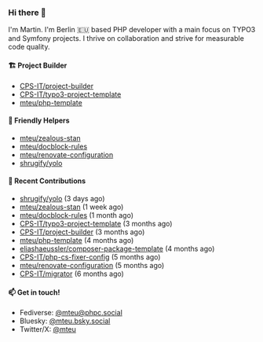 ### Hi there 👋

I'm Martin. I'm Berlin 🇪🇺 based PHP developer with a main focus on TYPO3 and Symfony projects. I thrive on
collaboration and strive for measurable code quality.

#### 🏗️ Project Builder

- [CPS-IT/project-builder](https://github.com/CPS-IT/project-builder)
- [CPS-IT/typo3-project-template](https://github.com/CPS-IT/typo3-project-template)
- [mteu/php-template](https://github.com/mteu/php-template)

#### 🚜 Friendly Helpers

- [mteu/zealous-stan](https://github.com/mteu/zealous-stan)
- [mteu/docblock-rules](https://github.com/mteu/docblock-rules)
- [mteu/renovate-configuration](https://github.com/mteu/renovate-configuration)
- [shrugify/yolo](https://github.com/shrugify/yolo)

#### 👷 Recent Contributions


- [shrugify/yolo](https://github.com/shrugify/yolo) (3 days ago)
- [mteu/zealous-stan](https://github.com/mteu/zealous-stan) (1 week ago)
- [mteu/docblock-rules](https://github.com/mteu/docblock-rules) (1 month ago)
- [CPS-IT/typo3-project-template](https://github.com/CPS-IT/typo3-project-template) (3 months ago)
- [CPS-IT/project-builder](https://github.com/CPS-IT/project-builder) (3 months ago)
- [mteu/php-template](https://github.com/mteu/php-template) (4 months ago)
- [eliashaeussler/composer-package-template](https://github.com/eliashaeussler/composer-package-template) (4 months ago)
- [CPS-IT/php-cs-fixer-config](https://github.com/CPS-IT/php-cs-fixer-config) (5 months ago)
- [mteu/renovate-configuration](https://github.com/mteu/renovate-configuration) (5 months ago)
- [CPS-IT/migrator](https://github.com/CPS-IT/migrator) (6 months ago)

#### 📫 Get in touch!

- Fediverse: [@mteu@phpc.social](https://phpc.social/@mteu)
- Bluesky: [@mteu.bsky.social](https://bsky.app/profile/mteu.bsky.social)
- Twitter/X: [@mteu](https://x.com/mteu)

